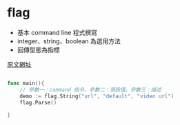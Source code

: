 # flag

* 基本 command line 程式撰寫
* integer、string、boolean 為選用方法
* 回傳型態為指標


[原文網址](https://gobyexample.com/command-line-flags)


```go

func main(){
    // 參數一：command 指令，參數二：預設值，參數三：描述
    demo := flag.String("url", "default", "video url")
    flag.Parse()
    
}

```
